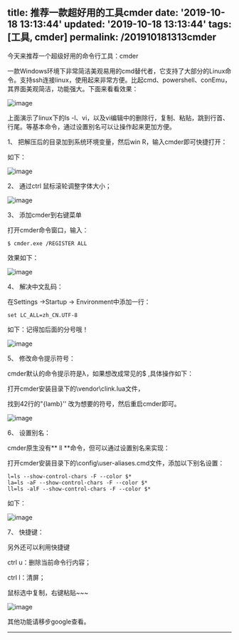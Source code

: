 title: 推荐一款超好用的工具cmder
date: '2019-10-18 13:13:44'
updated: '2019-10-18 13:13:44'
tags: [工具, cmder]
permalink: /201910181313cmder
---
今天来推荐一个超级好用的命令行工具：cmder

一款Windows环境下非常简洁美观易用的cmd替代者，它支持了大部分的Linux命令。支持ssh连接linux，使用起来非常方便。比起cmd、powershell、conEmu，其界面美观简洁，功能强大。下面来看看效果：

![image](https://img-blog.csdnimg.cn/20191018001448994.gif)

上面演示了linux下的ls -l、vi，以及vi编辑中的删除行，复制、粘贴，跳到行首、行尾。等基本命令，通过设置别名可以让操作起来更加方便。

1、   把解压后的目录加到系统环境变量，然后win  R，输入cmder即可快捷打开：

如下：

![image](https://img-blog.csdnimg.cn/20191018001449186.png?x-oss-process=image/watermark,type_ZmFuZ3poZW5naGVpdGk,shadow_10,text_aHR0cHM6Ly9saWFiaW8uYmxvZy5jc2RuLm5ldA==,size_16,color_FFFFFF,t_70)

2、  通过ctrl 鼠标滚轮调整字体大小；

![image](https://img-blog.csdnimg.cn/20191018001450780.gif)

3、  添加cmder到右键菜单

打开cmder命令窗口，输入：

```shell
$ cmder.exe /REGISTER ALL
```

效果如下：

![image](https://img-blog.csdnimg.cn/20191018001451442.gif)

4、   解决中文乱码：

在Settings ->Startup -> Environment中添加一行：
```shell
set LC_ALL=zh_CN.UTF-8
```
如下：记得加后面的分号哦！

![image](https://img-blog.csdnimg.cn/20191018001451625.png)

5、  修改命令提示符号：

cmder默认的命令提示符是λ，如果想改成常见的$ ,具体操作如下：

打开cmder安装目录下的\vendor\clink.lua文件，

找到42行的"{lamb}'' 改为想要的符号，然后重启cmder即可。

![image](https://img-blog.csdnimg.cn/20191018001451826.png)

6、  设置别名：

cmder原生没有** ll **命令，但可以通过设置别名来实现：

打开cmder安装目录下的\config\user-aliases.cmd文件，添加以下别名设置：

```shell
l=ls --show-control-chars -F --color $*
la=ls -aF --show-control-chars -F --color $*
ll=ls -alF --show-control-chars -F --color $*
```

如下：

![image](https://img-blog.csdnimg.cn/2019101800145231.png)

7、  快捷键：

另外还可以利用快捷键

ctrl u：删除当前命令行内容；

ctrl l：清屏；

鼠标选中复制，右键粘贴~~~

![image](https://img-blog.csdnimg.cn/20191018001453772.gif)

其他功能请移步google查看。


------------
